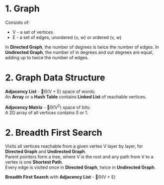 # 1. Graph
Consists of:
* V - a set of vertices
* E - a set of edges, unordered {v, w} or ordered (v, w)

In **Directed Graph**, the number of degrees is twice the number of edges.
In **Undirected Graph**, the number of in degrees and out degrees are equal, adding up to twice the number of edges.

# 2. Graph Data Structure
**Adjacency List** - Θ(V + E) space of words:  
An **Array** or a **Hash Table** contains **Linked List** of reachable vertices.

**Adjacency Matrix** - Θ(V<sup>2</sup>) space of bits:  
A 2D array of all vertices contains 0 or 1.

# 2. Breadth First Search
Visits all vertices reachable from a given vertex V layer by layer, for **Directed Graph** and **Undirected Graph**.  
Parent pointers form a tree, where V is the root and any path from V to a vertex is one **Shortest Path**.  
Every edge is visited once in **Directed Graph**, twice in **Undirected Graph**.

**Breadth First Search** with **Adjacency List** - Θ(V + E)
